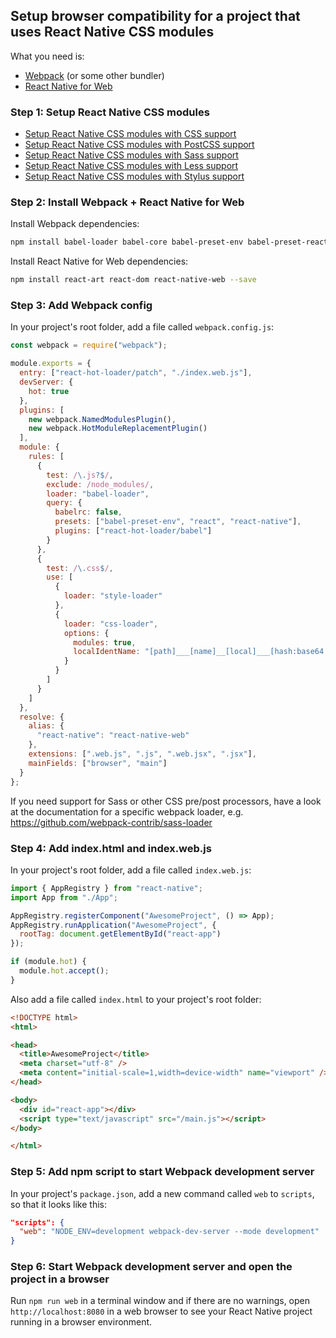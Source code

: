 ## Setup browser compatibility for a project that uses React Native CSS modules

What you need is:

- [Webpack](https://webpack.js.org/) (or some other bundler)
- [React Native for Web](https://github.com/necolas/react-native-web)

### Step 1: Setup React Native CSS modules

- [Setup React Native CSS modules with CSS support](setup-css.md)
- [Setup React Native CSS modules with PostCSS support](setup-postcss.md)
- [Setup React Native CSS modules with Sass support](setup-sass.md)
- [Setup React Native CSS modules with Less support](setup-less.md)
- [Setup React Native CSS modules with Stylus support](setup-stylus.md)

### Step 2: Install Webpack + React Native for Web

Install Webpack dependencies:

```sh
npm install babel-loader babel-core babel-preset-env babel-preset-react webpack webpack-cli css-loader react-hot-loader style-loader webpack-dev-server --save-dev
```

Install React Native for Web dependencies:

```sh
npm install react-art react-dom react-native-web --save
```

### Step 3: Add Webpack config

In your project's root folder, add a file called `webpack.config.js`:

```js
const webpack = require("webpack");

module.exports = {
  entry: ["react-hot-loader/patch", "./index.web.js"],
  devServer: {
    hot: true
  },
  plugins: [
    new webpack.NamedModulesPlugin(),
    new webpack.HotModuleReplacementPlugin()
  ],
  module: {
    rules: [
      {
        test: /\.js?$/,
        exclude: /node_modules/,
        loader: "babel-loader",
        query: {
          babelrc: false,
          presets: ["babel-preset-env", "react", "react-native"],
          plugins: ["react-hot-loader/babel"]
        }
      },
      {
        test: /\.css$/,
        use: [
          {
            loader: "style-loader"
          },
          {
            loader: "css-loader",
            options: {
              modules: true,
              localIdentName: "[path]___[name]__[local]___[hash:base64:5]"
            }
          }
        ]
      }
    ]
  },
  resolve: {
    alias: {
      "react-native": "react-native-web"
    },
    extensions: [".web.js", ".js", ".web.jsx", ".jsx"],
    mainFields: ["browser", "main"]
  }
};
```

If you need support for Sass or other CSS pre/post processors, have a look at the documentation for a specific webpack loader, e.g. https://github.com/webpack-contrib/sass-loader

### Step 4: Add index.html and index.web.js

In your project's root folder, add a file called `index.web.js`:

```js
import { AppRegistry } from "react-native";
import App from "./App";

AppRegistry.registerComponent("AwesomeProject", () => App);
AppRegistry.runApplication("AwesomeProject", {
  rootTag: document.getElementById("react-app")
});

if (module.hot) {
  module.hot.accept();
}
```

Also add a file called `index.html` to your project's root folder:

```html
<!DOCTYPE html>
<html>

<head>
  <title>AwesomeProject</title>
  <meta charset="utf-8" />
  <meta content="initial-scale=1,width=device-width" name="viewport" />
</head>

<body>
  <div id="react-app"></div>
  <script type="text/javascript" src="/main.js"></script>
</body>

</html>
```

### Step 5: Add npm script to start Webpack development server

In your project's `package.json`, add a new command called `web` to `scripts`, so that it looks like this:

```json
"scripts": {
  "web": "NODE_ENV=development webpack-dev-server --mode development"
}
```

### Step 6: Start Webpack development server and open the project in a browser

Run `npm run web` in a terminal window and if there are no warnings, open `http://localhost:8080` in a web browser to see your React Native project running in a browser environment.
